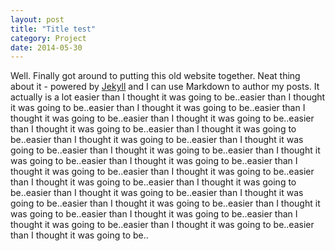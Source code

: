 ```yaml
---
layout: post
title: "Title test"
category: Project
date: 2014-05-30
---
```


Well. Finally got around to putting this old website together. Neat thing about it - powered by [Jekyll](http://jekyllrb.com) and I can use Markdown to author my posts. It actually is a lot easier than I thought it was going to be..easier than I thought it was going to be..easier than I thought it was going to be..easier than I thought it was going to be..easier than I thought it was going to be..easier than I thought it was going to be..easier than I thought it was going to be..easier than I thought it was going to be..easier than I thought it was going to be..easier than I thought it was going to be..easier than I thought it was going to be..easier than I thought it was going to be..easier than I thought it was going to be..easier than I thought it was going to be..easier than I thought it was going to be..easier than I thought it was going to be..easier than I thought it was going to be..easier than I thought it was going to be..easier than I thought it was going to be..easier than I thought it was going to be..easier than I thought it was going to be..easier than I thought it was going to be..easier than I thought it was going to be..easier than I thought it was going to be..
